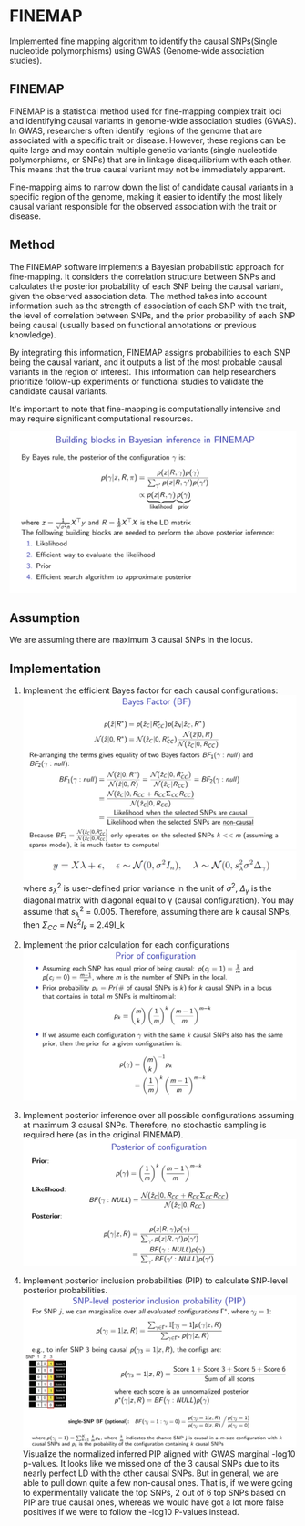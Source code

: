# FINEMAP
Implemented fine mapping algorithm to identify the causal SNPs(Single nucleotide polymorphisms) using GWAS (Genome-wide association studies).

## FINEMAP 
FINEMAP is a statistical method used for fine-mapping complex trait loci and identifying causal variants in genome-wide association studies (GWAS). In GWAS, researchers often identify regions of the genome that are associated with a specific trait or disease. However, these regions can be quite large and may contain multiple genetic variants (single nucleotide polymorphisms, or SNPs) that are in linkage disequilibrium with each other. This means that the true causal variant may not be immediately apparent. 

Fine-mapping aims to narrow down the list of candidate causal variants in a specific region of the genome, making it easier to identify the most likely causal variant responsible for the observed association with the trait or disease. 

## Method 
The FINEMAP software implements a Bayesian probabilistic approach for fine-mapping. It considers the correlation structure between SNPs and calculates the posterior probability of each SNP being the causal variant, given the observed association data. The method takes into account information such as the strength of association of each SNP with the trait, the level of correlation between SNPs, and the prior probability of each SNP being causal (usually based on functional annotations or previous knowledge). 

By integrating this information, FINEMAP assigns probabilities to each SNP being the causal variant, and it outputs a list of the most probable causal variants in the region of interest. This information can help researchers prioritize follow-up experiments or functional studies to validate the candidate causal variants. 

It's important to note that fine-mapping is computationally intensive and may require significant computational resources. 

![FINEMAP](https://github.com/Sagarnandeshwar/FINEMAP/blob/main/image/Finemap.png)

## Assumption  
We are assuming there are maximum 3 causal SNPs in the locus.  

## Implementation
1. Implement the efficient Bayes factor for each causal configurations:
   ![BF](https://github.com/Sagarnandeshwar/FINEMAP/blob/main/image/BF.png)
   ![BF](https://github.com/Sagarnandeshwar/FINEMAP/blob/main/image/BFf.png)
   where $s_λ^2$ is user-defined prior variance in the unit of $σ^2$, $Δ_γ$ is the diagonal matrix with diagonal equal to γ (causal configuration). You may assume that $s_λ^2$ = 0.005. Therefore, assuming there are k causal SNPs, then $Σ_{CC}$ = $Ns^2I_k$ = 2.49I_k
3. Implement the prior calculation for each configurations
   ![prior](https://github.com/Sagarnandeshwar/FINEMAP/blob/main/image/prior.png)
5. Implement posterior inference over all possible configurations assuming at maximum 3 causal SNPs. Therefore, no stochastic sampling is required here (as in the original FINEMAP).
   ![posterior](https://github.com/Sagarnandeshwar/FINEMAP/blob/main/image/posterior.png)
   
7. Implement posterior inclusion probabilities (PIP) to calculate SNP-level posterior probabilities.
   ![pip](https://github.com/Sagarnandeshwar/FINEMAP/blob/main/image/pip.png)
   Visualize the normalized inferred PIP aligned with GWAS marginal -log10 p-values. It looks like we missed one of the 3 causal SNPs due to its nearly perfect LD with the other causal SNPs. But in general, we are able to pull down quite a few non-causal ones. That is, if we were going to experimentally validate the top SNPs, 2 out of 6 top SNPs based on PIP are true causal ones, whereas we would have got a lot more false positives if we were to follow the -log10 P-values instead.

   
